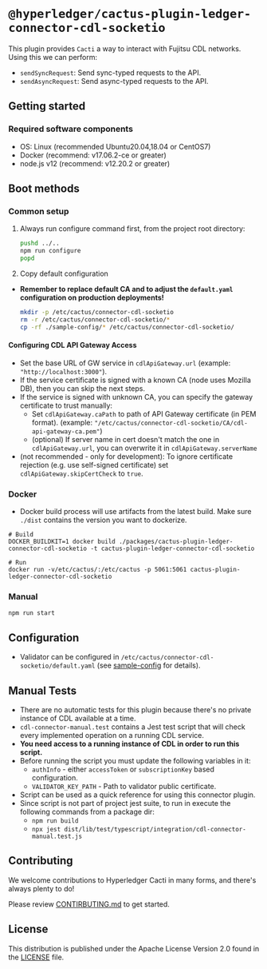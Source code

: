# `@hyperledger/cactus-plugin-ledger-connector-cdl-socketio`

This plugin provides `Cacti` a way to interact with Fujitsu CDL networks. Using this we can perform:

- `sendSyncRequest`: Send sync-typed requests to the API.
- `sendAsyncRequest`: Send async-typed requests to the API.

## Getting started

### Required software components

- OS: Linux (recommended Ubuntu20.04,18.04 or CentOS7)
- Docker (recommend: v17.06.2-ce or greater)
- node.js v12 (recommend: v12.20.2 or greater)

## Boot methods

### Common setup

1. Always run configure command first, from the project root directory:

   ```bash
   pushd ../..
   npm run configure
   popd
   ```

1. Copy default configuration

- **Remember to replace default CA and to adjust the `default.yaml` configuration on production deployments!**
  ```bash
  mkdir -p /etc/cactus/connector-cdl-socketio
  rm -r /etc/cactus/connector-cdl-socketio/*
  cp -rf ./sample-config/* /etc/cactus/connector-cdl-socketio/
  ```

#### Configuring CDL API Gateway Access

- Set the base URL of GW service in `cdlApiGateway.url` (example: `"http://localhost:3000"`).
- If the service certificate is signed with a known CA (node uses Mozilla DB), then you can skip the next steps.
- If the service is signed with unknown CA, you can specify the gateway certificate to trust manually:
  - Set `cdlApiGateway.caPath` to path of API Gateway certificate (in PEM format). (example: `"/etc/cactus/connector-cdl-socketio/CA/cdl-api-gateway-ca.pem"`)
  - (optional) If server name in cert doesn't match the one in `cdlApiGateway.url`, you can overwrite it in `cdlApiGateway.serverName`
- (not recommended - only for development): To ignore certificate rejection (e.g. use self-signed certificate) set `cdlApiGateway.skipCertCheck` to `true`.

### Docker

- Docker build process will use artifacts from the latest build. Make sure `./dist` contains the version you want to dockerize.

```
# Build
DOCKER_BUILDKIT=1 docker build ./packages/cactus-plugin-ledger-connector-cdl-socketio -t cactus-plugin-ledger-connector-cdl-socketio

# Run
docker run -v/etc/cactus/:/etc/cactus -p 5061:5061 cactus-plugin-ledger-connector-cdl-socketio
```

### Manual

```
npm run start
```

## Configuration

- Validator can be configured in `/etc/cactus/connector-cdl-socketio/default.yaml` (see [sample-config](./sample-config/default.yaml) for details).

## Manual Tests

- There are no automatic tests for this plugin because there's no private instance of CDL available at a time.
- `cdl-connector-manual.test` contains a Jest test script that will check every implemented operation on a running CDL service.
- **You need access to a running instance of CDL in order to run this script.**
- Before running the script you must update the following variables in it:
  - `authInfo` - either `accessToken` or `subscriptionKey` based configuration.
  - `VALIDATOR_KEY_PATH` - Path to validator public certificate.
- Script can be used as a quick reference for using this connector plugin.
- Since script is not part of project jest suite, to run in execute the following commands from a package dir:
  - `npm run build`
  - `npx jest dist/lib/test/typescript/integration/cdl-connector-manual.test.js`

## Contributing

We welcome contributions to Hyperledger Cacti in many forms, and there's always plenty to do!

Please review [CONTIRBUTING.md](../../CONTRIBUTING.md) to get started.

## License

This distribution is published under the Apache License Version 2.0 found in the [LICENSE](../../LICENSE) file.
